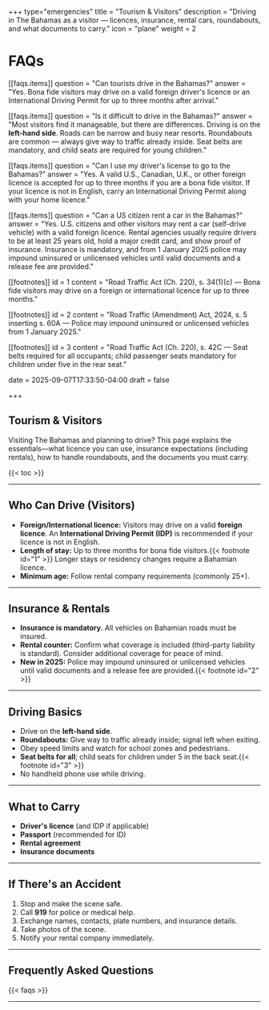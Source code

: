 +++
type="emergencies"
title = "Tourism & Visitors"
description = "Driving in The Bahamas as a visitor — licences, insurance, rental cars, roundabouts, and what documents to carry."
icon = "plane"
weight = 2

# FAQs
[[faqs.items]]
question = "Can tourists drive in the Bahamas?"
answer = "Yes. Bona fide visitors may drive on a valid foreign driver's licence or an International Driving Permit for up to three months after arrival."

[[faqs.items]]
question = "Is it difficult to drive in the Bahamas?"
answer = "Most visitors find it manageable, but there are differences. Driving is on the **left-hand side**. Roads can be narrow and busy near resorts. Roundabouts are common — always give way to traffic already inside. Seat belts are mandatory, and child seats are required for young children."

[[faqs.items]]
question = "Can I use my driver's license to go to the Bahamas?"
answer = "Yes. A valid U.S., Canadian, U.K., or other foreign licence is accepted for up to three months if you are a bona fide visitor. If your licence is not in English, carry an International Driving Permit along with your home licence."

[[faqs.items]]
question = "Can a US citizen rent a car in the Bahamas?"
answer = "Yes. U.S. citizens and other visitors may rent a car (self-drive vehicle) with a valid foreign licence. Rental agencies usually require drivers to be at least 25 years old, hold a major credit card, and show proof of insurance. Insurance is mandatory, and from 1 January 2025 police may impound uninsured or unlicensed vehicles until valid documents and a release fee are provided."

[[footnotes]]
id = 1
content = "Road Traffic Act (Ch. 220), s. 34(1)(c) — Bona fide visitors may drive on a foreign or international licence for up to three months."

[[footnotes]]
id = 2
content = "Road Traffic (Amendment) Act, 2024, s. 5 inserting s. 60A — Police may impound uninsured or unlicensed vehicles from 1 January 2025."

[[footnotes]]
id = 3
content = "Road Traffic Act (Ch. 220), s. 42C — Seat belts required for all occupants; child passenger seats mandatory for children under five in the rear seat."


date = 2025-09-07T17:33:50-04:00
draft = false

+++

## Tourism & Visitors

Visiting The Bahamas and planning to drive? This page explains the essentials—what licence you can use, insurance expectations (including rentals), how to handle roundabouts, and the documents you must carry.

{{< toc >}}

---

## Who Can Drive (Visitors)
- **Foreign/International licence:** Visitors may drive on a valid **foreign licence**. An **International Driving Permit (IDP)** is recommended if your licence is not in English.  
- **Length of stay:** Up to three months for bona fide visitors.{{< footnote id="1" >}} Longer stays or residency changes require a Bahamian licence.  
- **Minimum age:** Follow rental company requirements (commonly 25+).  

---

## Insurance & Rentals
- **Insurance is mandatory.** All vehicles on Bahamian roads must be insured.  
- **Rental counter:** Confirm what coverage is included (third-party liability is standard). Consider additional coverage for peace of mind.  
- **New in 2025:** Police may impound uninsured or unlicensed vehicles until valid documents and a release fee are provided.{{< footnote id="2" >}}  

---

## Driving Basics
- Drive on the **left-hand side**.  
- **Roundabouts:** Give way to traffic already inside; signal left when exiting.  
- Obey speed limits and watch for school zones and pedestrians.  
- **Seat belts for all**; child seats for children under 5 in the back seat.{{< footnote id="3" >}}  
- No handheld phone use while driving.  

---

## What to Carry
- **Driver's licence** (and IDP if applicable)  
- **Passport** (recommended for ID)  
- **Rental agreement**  
- **Insurance documents**  

---

## If There's an Accident
1. Stop and make the scene safe.  
2. Call **919** for police or medical help.  
3. Exchange names, contacts, plate numbers, and insurance details.  
4. Take photos of the scene.  
5. Notify your rental company immediately.  

---

## Frequently Asked Questions

{{< faqs >}}

---